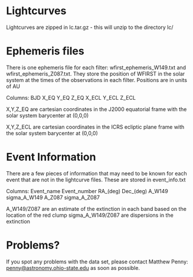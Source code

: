 # Lightcurves

Lightcurves are zipped in lc.tar.gz - this will unzip to the directory lc/




# Ephemeris files

There is one ephemeris file for each filter: wfirst_ephemeris_W149.txt and wfirst_ephemeris_Z087.txt. They store the position of WFIRST in the solar system at the times of the observations in each filter. Positions are in units of AU

Columns: BJD X_EQ Y_EQ Z_EQ X_ECL Y_ECL Z_ECL

X,Y,Z_EQ are cartesian coordinates in the J2000 equatorial frame with the solar system barycenter at (0,0,0)

X,Y,Z_ECL are cartesian coordinates in the ICRS ecliptic plane frame with the solar system barycenter at (0,0,0)




# Event Information

There are a few pieces of information that may need to be known for each event that are not in the lightcurve files. These are stored in event_info.txt

Columns: Event_name Event_number RA_(deg) Dec_(deg) A_W149 sigma_A_W149 A_Z087 sigma_A_Z087

A_W149/Z087 are an estimate of the extinction in each band based on the location of the red clump
sigma_A_W149/Z087 are dispersions in the extinction



# Problems?

If you spot any problems with the data set, please contact Matthew Penny: penny@astronomy.ohio-state.edu as soon as possible.


